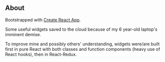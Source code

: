## About

Bootstrapped with [Create React App](https://github.com/facebook/create-react-app).

Some useful widgets saved to the cloud because of my 6 year-old laptop's imminent demise.

To improve mine and possibly others' understanding, widgets were/are built first in pure React with both classes and function components (heavy use of React hooks), then in React-Redux.
